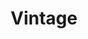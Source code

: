 ---
title: Vintage
draft: false
slogan: Reach for the stars, but be glad when you only make it above the trees.
imgLeft: https://im.vsco.co/aws-us-west-2/975624/18887634/609aec885ed3fa5d12000003/vsco609aec8918632.jpg
imgRight: https://im.vsco.co/aws-us-west-2/975624/18887634/609aec4c5ed3fa5d12000001/vsco609aec4cd8c96.jpg

weight: 4
widget:
  handler: vintage

  # Options: sm, md, lg and xl. Default is md.
  width:

  sidebar:
    # Options: left and right. Leave blank to hide.
    position:
    # Options: sm, md, lg and xl. Default is md.
    scale:
    
  background:
    # Options: primary, secondary, tertiary or any valid color value. Default is primary.
    color: secondary
    image:
    # Options: auto, cover and contain. Default is auto.
    size:
    # Options: center, top, right, bottom, left.
    position:
    # Options: fixed, local, scroll.
    attachment: 
---